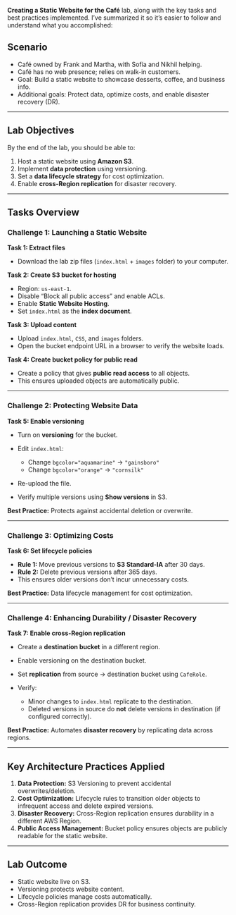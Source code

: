 **Creating a Static Website for the Café** lab, along with the key tasks and best practices implemented. I’ve summarized it so it’s easier to follow and understand what you accomplished:


## **Scenario**

* Café owned by Frank and Martha, with Sofía and Nikhil helping.
* Café has no web presence; relies on walk-in customers.
* Goal: Build a static website to showcase desserts, coffee, and business info.
* Additional goals: Protect data, optimize costs, and enable disaster recovery (DR).

---

## **Lab Objectives**

By the end of the lab, you should be able to:

1. Host a static website using **Amazon S3**.
2. Implement **data protection** using versioning.
3. Set a **data lifecycle strategy** for cost optimization.
4. Enable **cross-Region replication** for disaster recovery.

---

## **Tasks Overview**

### **Challenge 1: Launching a Static Website**

**Task 1: Extract files**

* Download the lab zip files (`index.html` + `images` folder) to your computer.

**Task 2: Create S3 bucket for hosting**

* Region: `us-east-1`.
* Disable “Block all public access” and enable ACLs.
* Enable **Static Website Hosting**.
* Set `index.html` as the **index document**.

**Task 3: Upload content**

* Upload `index.html`, `CSS`, and `images` folders.
* Open the bucket endpoint URL in a browser to verify the website loads.

**Task 4: Create bucket policy for public read**

* Create a policy that gives **public read access** to all objects.
* This ensures uploaded objects are automatically public.

---

### **Challenge 2: Protecting Website Data**

**Task 5: Enable versioning**

* Turn on **versioning** for the bucket.
* Edit `index.html`:

  * Change `bgcolor="aquamarine"` → `"gainsboro"`
  * Change `bgcolor="orange"` → `"cornsilk"`
* Re-upload the file.
* Verify multiple versions using **Show versions** in S3.

**Best Practice:** Protects against accidental deletion or overwrite.

---

### **Challenge 3: Optimizing Costs**

**Task 6: Set lifecycle policies**

* **Rule 1:** Move previous versions to **S3 Standard-IA** after 30 days.
* **Rule 2:** Delete previous versions after 365 days.
* This ensures older versions don’t incur unnecessary costs.

**Best Practice:** Data lifecycle management for cost optimization.

---

### **Challenge 4: Enhancing Durability / Disaster Recovery**

**Task 7: Enable cross-Region replication**

* Create a **destination bucket** in a different region.
* Enable versioning on the destination bucket.
* Set **replication** from source → destination bucket using `CafeRole`.
* Verify:

  * Minor changes to `index.html` replicate to the destination.
  * Deleted versions in source do **not** delete versions in destination (if configured correctly).

**Best Practice:** Automates **disaster recovery** by replicating data across regions.

---

## **Key Architecture Practices Applied**

1. **Data Protection:** S3 Versioning to prevent accidental overwrites/deletion.
2. **Cost Optimization:** Lifecycle rules to transition older objects to infrequent access and delete expired versions.
3. **Disaster Recovery:** Cross-Region replication ensures durability in a different AWS Region.
4. **Public Access Management:** Bucket policy ensures objects are publicly readable for the static website.

---

## **Lab Outcome**

* Static website live on S3.
* Versioning protects website content.
* Lifecycle policies manage costs automatically.
* Cross-Region replication provides DR for business continuity.




